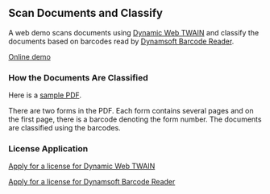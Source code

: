## Scan Documents and Classify


A web demo scans documents using [Dynamic Web TWAIN](https://www.dynamsoft.com/web-twain/overview/) and classify the documents based on barcodes read by [Dynamsoft Barcode Reader](https://www.dynamsoft.com/barcode-reader/overview/).

[Online demo](https://tony-xlh.github.io/Dynamic-Web-TWAIN-samples/Classification-with-Barcode/)


### How the Documents Are Classified

Here is a [sample PDF](https://github.com/tony-xlh/Dynamic-Web-TWAIN-samples/releases/download/assets/forms-with-barcodes.pdf).

There are two forms in the PDF. Each form contains several pages and on the first page, there is a barcode denoting the form number. The documents are classified using the barcodes.

### License Application

[Apply for a license for Dynamic Web TWAIN](https://www.dynamsoft.com/customer/license/trialLicense?product=dwt)

[Apply for a license for Dynamsoft Barcode Reader](https://www.dynamsoft.com/customer/license/trialLicense?product=dbr)





